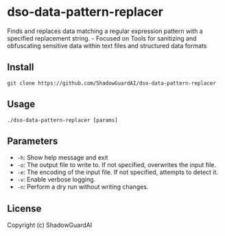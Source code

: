 # dso-data-pattern-replacer
Finds and replaces data matching a regular expression pattern with a specified replacement string. - Focused on Tools for sanitizing and obfuscating sensitive data within text files and structured data formats

## Install
`git clone https://github.com/ShadowGuardAI/dso-data-pattern-replacer`

## Usage
`./dso-data-pattern-replacer [params]`

## Parameters
- `-h`: Show help message and exit
- `-o`: The output file to write to. If not specified, overwrites the input file.
- `-e`: The encoding of the input file. If not specified, attempts to detect it.
- `-v`: Enable verbose logging.
- `-n`: Perform a dry run without writing changes.

## License
Copyright (c) ShadowGuardAI
